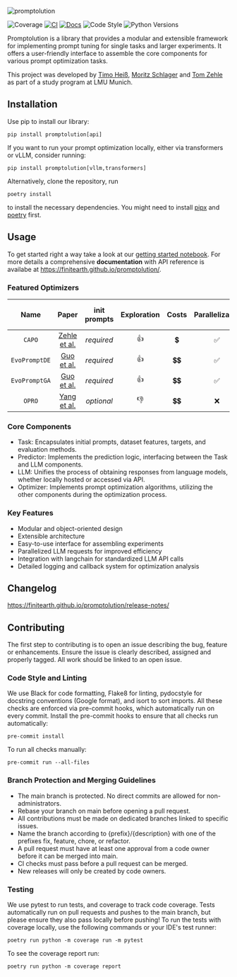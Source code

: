 ![promptolution](https://github.com/user-attachments/assets/84c050bd-61a1-4f2e-bc4e-874d9b4a69af)

![Coverage](https://img.shields.io/badge/Coverage-87%25-green)
[![CI](https://github.com/finitearth/promptolution/actions/workflows/ci.yml/badge.svg?branch=main)](https://github.com/finitearth/promptolution/actions/workflows/ci.yml)
[![Docs](https://github.com/finitearth/promptolution/actions/workflows/docs.yml/badge.svg?branch=main)](https://github.com/finitearth/promptolution/actions/workflows/docs.yml)
![Code Style](https://img.shields.io/badge/Code%20Style-black-black)
![Python Versions](https://img.shields.io/badge/Python%20Versions-≥3.9-blue)



Promptolution is a library that provides a modular and extensible framework for implementing prompt tuning for single tasks and larger experiments. It offers a user-friendly interface to assemble the core components for various prompt optimization tasks.

This project was developed by [Timo Heiß](https://www.linkedin.com/in/timo-heiss/), [Moritz Schlager](https://www.linkedin.com/in/moritz-schlager/) and [Tom Zehle](https://www.linkedin.com/in/tom-zehle/) as part of a study program at LMU Munich.

## Installation

Use pip to install our library:

```
pip install promptolution[api]
```

If you want to run your prompt optimization locally, either via transformers or vLLM, consider running:

```
pip install promptolution[vllm,transformers]
```

Alternatively, clone the repository, run

```
poetry install
```

to install the necessary dependencies. You might need to install [pipx](https://pipx.pypa.io/stable/installation/) and [poetry](https://python-poetry.org/docs/) first.

## Usage

To get started right a way take a look at our [getting started notebook](https://github.com/finitearth/promptolution/blob/main/notebooks/getting_started.ipynb).
For more details a comprehensive **documentation** with API reference is availabe at https://finitearth.github.io/promptolution/.

### Featured Optimizers

|   **Name**    |                    **Paper**                     | **init prompts** | **Exploration** | **Costs**  | **Parallelizable** | **Utilizes Fewshot Examples** |
| :-----------: | :----------------------------------------------: | :--------------: | :-------------: | :-------: | :-------------------: | :---------------------------: |
|    `CAPO`     | [Zehle et al.](https://arxiv.org/abs/2504.16005) |    _required_    |       👍        |    💲     |        ✅         |              ✅               |
| `EvoPromptDE` |  [Guo et al.](https://arxiv.org/abs/2309.08532)  |    _required_    |       👍        |   💲💲    |               ✅         |              ❌               |
| `EvoPromptGA` |  [Guo et al.](https://arxiv.org/abs/2309.08532)  |    _required_    |       👍        |   💲💲    |               ✅         |              ❌               |
|    `OPRO`     | [Yang et al.](https://arxiv.org/abs/2309.03409)  |    _optional_    |       👎        |   💲💲    |                  ❌         |              ❌               |

### Core Components

- Task: Encapsulates initial prompts, dataset features, targets, and evaluation methods.
- Predictor: Implements the prediction logic, interfacing between the Task and LLM components.
- LLM: Unifies the process of obtaining responses from language models, whether locally hosted or accessed via API.
- Optimizer: Implements prompt optimization algorithms, utilizing the other components during the optimization process.

### Key Features

- Modular and object-oriented design
- Extensible architecture
- Easy-to-use interface for assembling experiments
- Parallelized LLM requests for improved efficiency
- Integration with langchain for standardized LLM API calls
- Detailed logging and callback system for optimization analysis

## Changelog

https://finitearth.github.io/promptolution/release-notes/

## Contributing

The first step to contributing is to open an issue describing the bug, feature or enhancements. Ensure the issue is clearly described, assigned and properly tagged. All work should be linked to an open issue.

### Code Style and Linting

We use Black for code formatting, Flake8 for linting, pydocstyle for docstring conventions (Google format), and isort to sort imports. All these checks are enforced via pre-commit hooks, which automatically run on every commit. Install the pre-commit hooks to ensure that all checks run automatically:

```
pre-commit install
```

To run all checks manually:

```
pre-commit run --all-files
```

### Branch Protection and Merging Guidelines

- The main branch is protected. No direct commits are allowed for non-administrators.
- Rebase your branch on main before opening a pull request.
- All contributions must be made on dedicated branches linked to specific issues.
- Name the branch according to {prefix}/{description} with one of the prefixes fix, feature, chore, or refactor.
- A pull request must have at least one approval from a code owner before it can be merged into main.
- CI checks must pass before a pull request can be merged.
- New releases will only be created by code owners.

### Testing

We use pytest to run tests, and coverage to track code coverage. Tests automatically run on pull requests and pushes to the main branch, but please ensure they also pass locally before pushing!
To run the tests with coverage locally, use the following commands or your IDE's test runner:

```
poetry run python -m coverage run -m pytest
```

To see the coverage report run:
```
poetry run python -m coverage report
```
